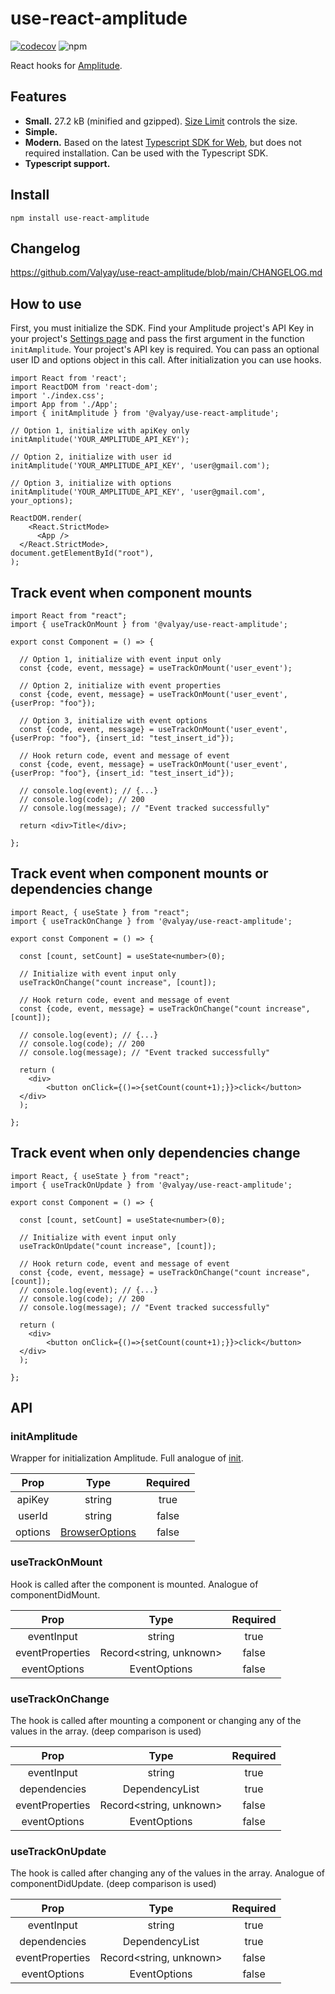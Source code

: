 # use-react-amplitude

[![codecov](https://codecov.io/gh/Valyay/use-react-amplitude/branch/main/graph/badge.svg?token=1ZQ8W9Y87T)](https://codecov.io/gh/Valyay/use-react-amplitude) ![npm](https://img.shields.io/npm/v/use-react-amplitude)

React hooks for [Amplitude](https://amplitude.com/).

## Features

- **Small.** 27.2 kB (minified and gzipped).
  [Size Limit](https://github.com/ai/size-limit) controls the size.
- **Simple.**
- **Modern.** Based on the latest [Typescript SDK for Web](https://www.docs.developers.amplitude.com/data/sdks/typescript-browser/), but does not required installation. Сan be used with the Typescript SDK.
- **Typescript support.**

## Install

    npm install use-react-amplitude

## Changelog

https://github.com/Valyay/use-react-amplitude/blob/main/CHANGELOG.md

## How to use

First, you must initialize the SDK. Find your Amplitude project's API Key in your project's [Settings page](https://help.amplitude.com/hc/en-us/articles/235649848#project-general-settings) and pass the first argument in the function `initAmplitude`. Your project's API key is required. You can pass an optional user ID and options object in this call. After initialization you can use hooks.

    import React from 'react';
    import ReactDOM from 'react-dom';
    import './index.css';
    import App from './App';
    import { initAmplitude } from '@valyay/use-react-amplitude';

    // Option 1, initialize with apiKey only
    initAmplitude('YOUR_AMPLITUDE_API_KEY');

    // Option 2, initialize with user id
    initAmplitude('YOUR_AMPLITUDE_API_KEY', 'user@gmail.com');

    // Option 3, initialize with options
    initAmplitude('YOUR_AMPLITUDE_API_KEY', 'user@gmail.com', your_options);

    ReactDOM.render(
        <React.StrictMode>
          <App />
      </React.StrictMode>,
    document.getElementById("root"),
    );

## Track event when component mounts

    import React from "react";
    import { useTrackOnMount } from '@valyay/use-react-amplitude';

    export const Component = () => {

      // Option 1, initialize with event input only
      const {code, event, message} = useTrackOnMount('user_event');

      // Option 2, initialize with event properties
      const {code, event, message} = useTrackOnMount('user_event', {userProp: "foo"});

      // Option 3, initialize with event options
      const {code, event, message} = useTrackOnMount('user_event', {userProp: "foo"}, {insert_id: "test_insert_id"});

      // Hook return code, event and message of event
      const {code, event, message} = useTrackOnMount('user_event', {userProp: "foo"}, {insert_id: "test_insert_id"});

      // console.log(event); // {...}
      // console.log(code); // 200
      // console.log(message); // "Event tracked successfully"

      return <div>Title</div>;

    };

## Track event when component mounts or dependencies change

    import React, { useState } from "react";
    import { useTrackOnChange } from '@valyay/use-react-amplitude';

    export const Component = () => {

      const [count, setCount] = useState<number>(0);

      // Initialize with event input only
      useTrackOnChange("count increase", [count]);
      
      // Hook return code, event and message of event
      const {code, event, message} = useTrackOnChange("count increase", [count]);

      // console.log(event); // {...}
      // console.log(code); // 200
      // console.log(message); // "Event tracked successfully"

      return (
        <div>
            <button onClick={()=>{setCount(count+1);}}>click</button>
      </div>
      );

    };

## Track event when only dependencies change

    import React, { useState } from "react";
    import { useTrackOnUpdate } from '@valyay/use-react-amplitude';

    export const Component = () => {

      const [count, setCount] = useState<number>(0);
      
      // Initialize with event input only
      useTrackOnUpdate("count increase", [count]);
      
      // Hook return code, event and message of event
      const {code, event, message} = useTrackOnChange("count increase", [count]);
      // console.log(event); // {...}
      // console.log(code); // 200
      // console.log(message); // "Event tracked successfully"
      
      return (
        <div>
            <button onClick={()=>{setCount(count+1);}}>click</button>
      </div>
      );

    };

## API

### initAmplitude

Wrapper for initialization Amplitude. Full analogue of [init](https://www.docs.developers.amplitude.com/data/sdks/typescript-browser/?h=typ#initialize-the-sdk).

|  Prop   |                                                     Type                                                      | Required |
| :-----: | :-----------------------------------------------------------------------------------------------------------: | :------: |
| apiKey  |                                                    string                                                     |   true   |
| userId  |                                                    string                                                     |  false   |
| options | [BrowserOptions](https://www.docs.developers.amplitude.com/data/sdks/typescript-browser/?h=typ#configuration) |  false   |

### useTrackOnMount

Hook is called after the component is mounted. Analogue of componentDidMount.

|      Prop       |          Type           | Required |
| :-------------: | :---------------------: | :------: |
|   eventInput    |         string          |   true   |
| eventProperties | Record<string, unknown> |  false   |
|  eventOptions   |      EventOptions       |  false   |

### useTrackOnChange

The hook is called after mounting a component or changing any of the values in the array. (deep comparison is used)

|      Prop       |          Type           | Required |
| :-------------: | :---------------------: | :------: |
|   eventInput    |         string          |   true   |
|  dependencies   |     DependencyList      |   true   |
| eventProperties | Record<string, unknown> |  false   |
|  eventOptions   |      EventOptions       |  false   |

### useTrackOnUpdate

The hook is called after changing any of the values in the array. Analogue of componentDidUpdate. (deep comparison is used)

|      Prop       |          Type           | Required |
| :-------------: | :---------------------: | :------: |
|   eventInput    |         string          |   true   |
|  dependencies   |     DependencyList      |   true   |
| eventProperties | Record<string, unknown> |  false   |
|  eventOptions   |      EventOptions       |  false   |
